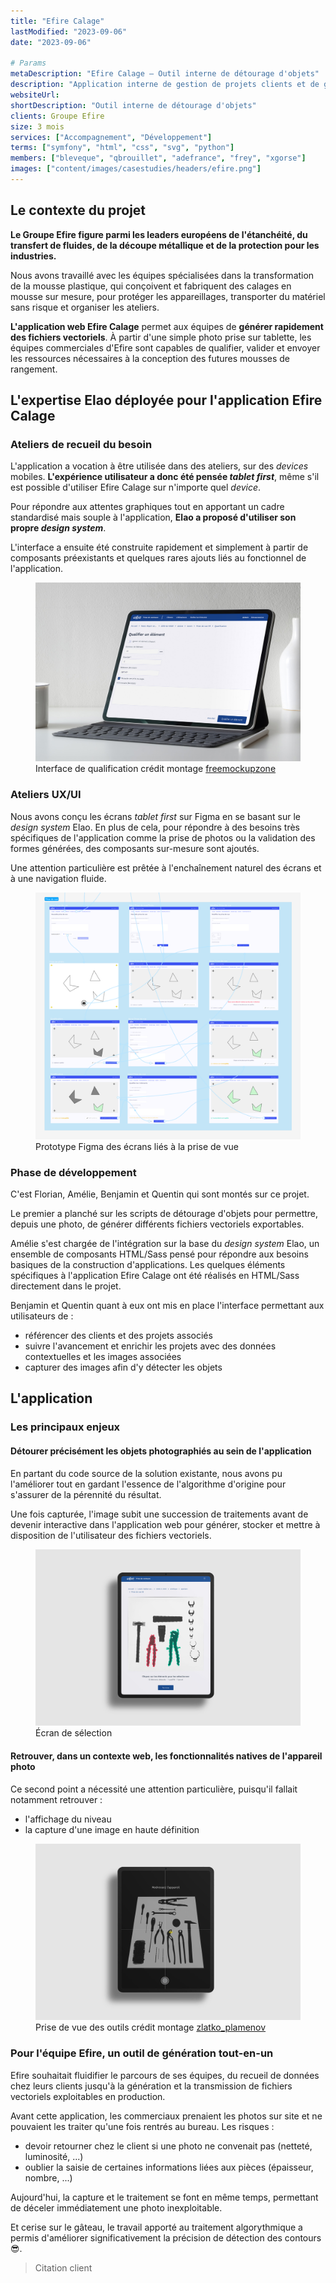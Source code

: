 ```yaml
---
title: "Efire Calage"
lastModified: "2023-09-06"
date: "2023-09-06"

# Params
metaDescription: "Efire Calage — Outil interne de détourage d'objets"
description: "Application interne de gestion de projets clients et de génération d'images vectorielles à partir de photos"
websiteUrl: 
shortDescription: "Outil interne de détourage d'objets"
clients: Groupe Efire
size: 3 mois
services: ["Accompagnement", "Développement"]
terms: ["symfony", "html", "css", "svg", "python"]
members: ["bleveque", "qbrouillet", "adefrance", "frey", "xgorse"]
images: ["content/images/casestudies/headers/efire.png"]
---
```


## Le contexte du projet

**Le Groupe Efire figure parmi les leaders européens de l'étanchéité, du transfert de fluides, de la découpe métallique et de la protection pour les industries.**

Nous avons travaillé avec les équipes spécialisées dans la transformation de la mousse plastique, qui conçoivent et fabriquent des calages en mousse sur mesure, pour protéger les appareillages, transporter du matériel sans risque et organiser les ateliers.

**L'application web Efire Calage** permet aux équipes de **générer rapidement des fichiers vectoriels**. À partir d'une simple photo prise sur tablette, les équipes commerciales d'Efire sont capables de qualifier, valider et envoyer les ressources nécessaires à la conception des futures mousses de rangement.

## L'expertise Elao déployée pour l'application Efire Calage

### Ateliers de recueil du besoin 

L'application a vocation à être utilisée dans des ateliers, sur des _devices_ mobiles. **L'expérience utilisateur a donc été pensée _tablet first_**, même s'il est possible d'utiliser Efire Calage sur n'importe quel _device_.

Pour répondre aux attentes graphiques tout en apportant un cadre standardisé mais souple à l'application, **Elao a proposé d'utiliser son propre _design system_**.

L'interface a ensuite été construite rapidement et simplement à partir de composants préexistants et quelques rares ajouts liés au fonctionnel de l'application.

<figure>
    <img src="content/images/casestudies/efire-qualification.jpg" alt="qualification d'objet sur l'application Efire Calage">
    <figcaption>
      <span class="figure__legend">Interface de qualification</span>
      <span class="figure__credits">crédit montage <a href="https://freemockupzone.com">freemockupzone</a></span>
    </figcaption>
</figure>

### Ateliers UX/UI
Nous avons conçu les écrans _tablet first_ sur Figma en se basant sur le _design system_ Elao. En plus de cela, pour répondre à des besoins très spécifiques de l'application comme la prise de photos ou la validation des formes générées, des composants sur-mesure sont ajoutés.

Une attention particulière est prêtée à l'enchaînement naturel des écrans et à une navigation fluide.

<figure>
    <img src="content/images/casestudies/efire-ux.png" alt="Prototype Figma des écrans liés à la prise de vue">
    <figcaption>
      <span class="figure__legend">Prototype Figma des écrans liés à la prise de vue</span>
    </figcaption>
</figure>

### Phase de développement
C'est Florian, Amélie, Benjamin et Quentin qui sont montés sur ce projet. 

Le premier a planché sur les scripts de détourage d'objets pour permettre, depuis une photo, de générer différents fichiers vectoriels exportables.

Amélie s'est chargée de l'intégration sur la base du _design system_ Elao, un ensemble de composants HTML/Sass pensé pour répondre aux besoins basiques de la construction d'applications. Les quelques éléments spécifiques à l'application Efire Calage ont été réalisés en HTML/Sass directement dans le projet.

Benjamin et Quentin quant à eux ont mis en place l'interface permettant aux utilisateurs de :
- référencer des clients et des projets associés
- suivre l'avancement et enrichir les projets avec des données contextuelles et les images associées
- capturer des images afin d'y détecter les objets

## L'application

### Les principaux enjeux

#### Détourer précisément les objets photographiés au sein de l'application

En partant du code source de la solution existante, nous avons pu l'améliorer tout en gardant l'essence de l'algorithme d'origine pour s'assurer de la pérennité du résultat.

Une fois capturée, l'image subit une succession de traitements avant de devenir interactive dans l'application web pour générer, stocker et mettre à disposition de l'utilisateur des fichiers vectoriels.

<figure>
    <img src="content/images/casestudies/efire-selection.jpg" alt="Écran de sélection">
    <figcaption>
      <span class="figure__legend">Écran de sélection</span>
    </figcaption>
</figure>

#### Retrouver, dans un contexte web, les fonctionnalités natives de l'appareil photo

Ce second point a nécessité une attention particulière, puisqu'il fallait notamment retrouver :
- l'affichage du niveau
- la capture d'une image en haute définition

<figure>
    <img src="content/images/casestudies/efire-snapshot.jpg" alt="prise de vue sur l'application Efire Calage">
    <figcaption>
      <span class="figure__legend">Prise de vue des outils</span>
      <span class="figure__credits">crédit montage <a href="http://www.freepik.com">zlatko_plamenov</a></span>
    </figcaption>
</figure>

### Pour l'équipe Efire, un outil de génération tout-en-un

Efire souhaitait fluidifier le parcours de ses équipes, du recueil de données chez leurs clients jusqu'à la génération et la transmission de fichiers vectoriels exploitables en production.

Avant cette application, les commerciaux prenaient les photos sur site et ne pouvaient les traiter qu'une fois rentrés au bureau.
Les risques : 
- devoir retourner chez le client si une photo ne convenait pas (netteté, luminosité, ...)
- oublier la saisie de certaines informations liées aux pièces (épaisseur, nombre, ...)

Aujourd'hui, la capture et le traitement se font en même temps, permettant de déceler immédiatement une photo inexploitable.

Et cerise sur le gâteau, le travail apporté au traitement algorythmique a permis d'améliorer significativement la précision de détection des contours 😎.

> Citation client
